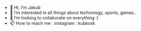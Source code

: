 - 👋 Hi, I’m Jakub
- 👀 I’m interested in all things about technology, sports, games..
- 💞️ I’m looking to collaborate on everything :)
- 📫 How to reach me : instagram : kubkoxk
<!---
kKubiKk/kKubiKk is a ✨ special ✨ repository because its `README.md` (this file) appears on your GitHub profile.
You can click the Preview link to take a look at your changes.
--->
